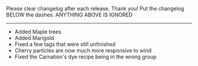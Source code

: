 Please clear changelog after each release.
Thank you!
Put the changelog BELOW the dashes. ANYTHING ABOVE IS IGNORED

-----------------
- Added Maple trees
- Added Marigold
- Fixed a few tags that were still unfinished
- Cherry particles are now much more responsive to wind
- Fixed the Carnation's dye recipe being in the wrong group
